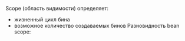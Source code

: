 Scope (область видимости) определяет:
- жизненный цикл бина
- возможное количество создаваемых бинов
Разновидность bean scope:
